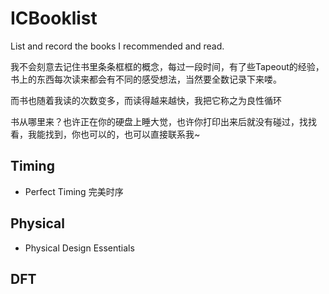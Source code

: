 # ICBooklist

List and record the books I recommended and read.

我不会刻意去记住书里条条框框的概念，每过一段时间，有了些Tapeout的经验，书上的东西每次读来都会有不同的感受想法，当然要全数记录下来喽。

而书也随着我读的次数变多，而读得越来越快，我把它称之为良性循环

书从哪里来？也许正在你的硬盘上睡大觉，也许你打印出来后就没有碰过，找找看，我能找到，你也可以的，也可以直接联系我~

## Timing

 - Perfect Timing 完美时序

## Physical

 - Physical Design Essentials

## DFT